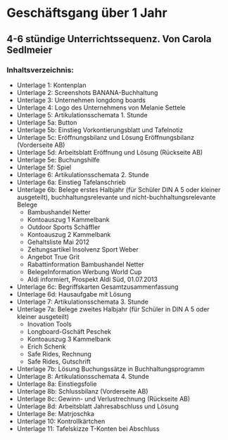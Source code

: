 # Geschäftsgang über 1 Jahr
## 4-6 stündige Unterrichtssequenz. Von Carola Sedlmeier

### Inhaltsverzeichnis:

* Unterlage 1: Kontenplan
* Unterlage 2: Screenshots BANANA-Buchhaltung
* Unterlage 3: Unternehmen longdong boards
* Unterlage 4: Logo des Unternehmens von Melanie Settele
* Unterlage 5: Artikulationsschemata 1. Stunde
* Unterlage 5a: Button
* Unterlage 5b: Einstieg Vorkontierungsblatt und Tafelnotiz
* Unterlage 5c: Eröffnungsbilanz und Lösung Eröffnungsbilanz (Vorderseite AB)
* Unterlage 5d: Arbeitsblatt Eröffnung und Lösung (Rückseite AB)
* Unterlage 5e: Buchungshilfe
* Unterlage 5f: Spiel
* Unterlage 6: Artikulationsschemata 2. Stunde
* Unterlage 6a: Einstieg Tafelanschrieb
* Unterlage 6b: Belege erstes Halbjahr (für Schüler DIN A 5 oder kleiner ausgeteilt), buchhaltungsrelevante und nicht-buchhaltungsrelevante Belege
  * Bambushandel Netter
  * Kontoauszug 1 Kammelbank
  * Outdoor Sports Schäffler
  * Kontoauszug 2 Kammelbank
  * Gehaltsliste Mai 2012
  * Zeitungsartikel Insolvenz Sport Weber
  * Angebot True Grit
  * Rabattinformation Bambushandel Netter
  * BelegeInformation Werbung World Cup
  * Aldi informiert, Prospekt Aldi Süd, 01.07.2013
* Unterlage 6c: Begriffskarten Gesamtzusammenfassung
* Unterlage 6d: Hausaufgabe mit Lösung
* Unterlage 7: Artikulationsschemata 3. Stunde
* Unterlage 7a: Belege zweites Halbjahr (für Schüler in DIN A 5 oder kleiner ausgeteilt)
  * Inovation Tools
  * Longboard-Gschäft Peschek
  * Kontoauszug 3 Kammelbank
  * Erich Schenk
  * Safe Rides, Rechnung
  * Safe Rides, Gutschrift
* Unterlage 7b: Lösung Buchungssätze in Buchhaltungsprogramm
* Unterlage 8: Artikulationsschemata 4. Stunde
* Unterlage 8a: Einstiegsfolie
* Unterlage 8b: Schlussbilanz (Vorderseite AB)
* Unterlage 8c: Gewinn- und Verlustrechnung (Rückseite AB)
* Unterlage 8d: Arbeitsblatt Jahresabschluss und Lösung
* Unterlage 8e: Matrjoschka
* Unterlage 10: Kontrollkärtchen
* Unterlage 11: Tafelskizze T-Konten bei Abschluss

